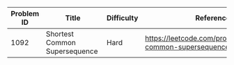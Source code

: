 | Problem ID | Title | Difficulty | Reference
| --- | --- | --- | ---
| 1092  | Shortest Common Supersequence  | Hard | https://leetcode.com/problems/shortest-common-supersequence/
